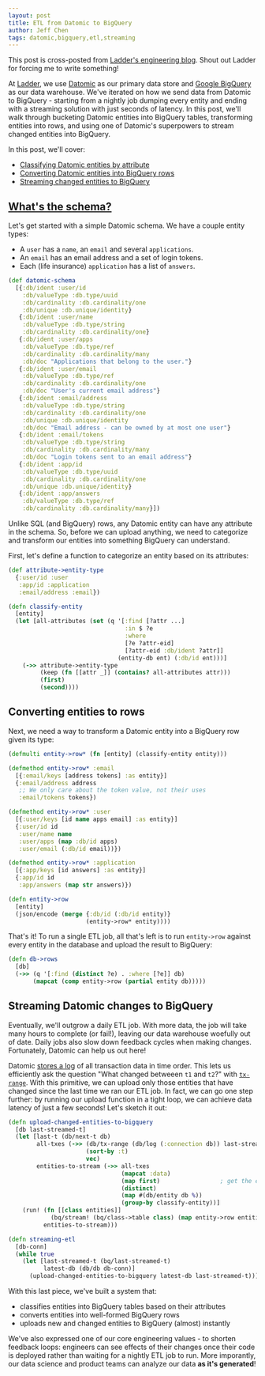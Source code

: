 ```yaml
---
layout: post
title: ETL from Datomic to BigQuery
author: Jeff Chen
tags: datomic,bigquery,etl,streaming
---
```


This post is cross-posted from [Ladder's engineering blog](https://ladderlife.github.io/blog/2019/08/etl-datomic-bigquery/). Shout out Ladder for forcing me to write something!

At [Ladder](https://www.ladderlife.com), we use [Datomic](https://www.datomic.com/) as our primary data store and [Google BigQuery](https://cloud.google.com/bigquery/) as our data warehouse. We've iterated on how we send data from Datomic to BigQuery - starting from a nightly job dumping every entity and ending with a streaming solution with just seconds of latency. In this post, we'll walk through bucketing Datomic entities into BigQuery tables, transforming entities into rows, and using one of Datomic's superpowers to stream changed entities into BigQuery.

<!--more-->

In this post, we'll cover:

- [Classifying Datomic entities by attribute](#whats-the-schema)
- [Converting Datomic entities into BigQuery rows](#converting-entities-to-rows)
- [Streaming changed entities to BigQuery](#streaming-datomic-changes-to-bigquery)

## [What's the schema?](#whats-the-schema)

Let's get started with a simple Datomic schema. We have a couple entity types:

- A `user` has a `name`, an `email` and several `applications`.
- An `email` has an email address and a set of login tokens.
- Each (life insurance) `application` has a list of `answers`.

```clojure
(def datomic-schema
  [{:db/ident :user/id
    :db/valueType :db.type/uuid
    :db/cardinality :db.cardinality/one
    :db/unique :db.unique/identity}
   {:db/ident :user/name
    :db/valueType :db.type/string
    :db/cardinality :db.cardinality/one}
   {:db/ident :user/apps
    :db/valueType :db.type/ref
    :db/cardinality :db.cardinality/many
    :db/doc "Applications that belong to the user."}
   {:db/ident :user/email
    :db/valueType :db.type/ref
    :db/cardinality :db.cardinality/one
    :db/doc "User's current email address"}
   {:db/ident :email/address
    :db/valueType :db.type/string
    :db/cardinality :db.cardinality/one
    :db/unique :db.unique/identity
    :db/doc "Email address - can be owned by at most one user"}
   {:db/ident :email/tokens
    :db/valueType :db.type/string
    :db/cardinality :db.cardinality/many
    :db/doc "Login tokens sent to an email address"}
   {:db/ident :app/id
    :db/valueType :db.type/uuid
    :db/cardinality :db.cardinality/one
    :db/unique :db.unique/identity}
   {:db/ident :app/answers
    :db/valueType :db.type/ref
    :db/cardinality :db.cardinality/many}])
```

Unlike SQL (and BigQuery) rows, any Datomic entity can have any attribute in the schema. So, before we can upload anything, we need to categorize and transform our entities into something BigQuery can understand.

First, let's define a function to categorize an entity based on its attributes:

```clojure
(def attribute->entity-type
  {:user/id :user
   :app/id :application
   :email/address :email})

(defn classify-entity
  [entity]
  (let [all-attributes (set (q '[:find [?attr ...]
                                 :in $ ?e
                                 :where
                                 [?e ?attr-eid]
                                 [?attr-eid :db/ident ?attr]]
                               (entity-db ent) (:db/id ent)))]
    (->> attribute->entity-type
         (keep (fn [[attr _]] (contains? all-attributes attr)))
         (first)
         (second))))
```

## Converting entities to rows

Next, we need a way to transform a Datomic entity into a BigQuery row given its type:

```clojure
(defmulti entity->row* (fn [entity] (classify-entity entity)))

(defmethod entity->row* :email
  [{:email/keys [address tokens] :as entity}]
  {:email/address address
   ;; We only care about the token value, not their uses
   :email/tokens tokens})

(defmethod entity->row* :user
  [{:user/keys [id name apps email] :as entity}]
  {:user/id id
   :user/name name
   :user/apps (map :db/id apps)
   :user/email (:db/id email))})

(defmethod entity->row* :application
  [{:app/keys [id answers] :as entity}]
  {:app/id id
   :app/answers (map str answers)})

(defn entity->row
  [entity]
  (json/encode (merge {:db/id (:db/id entity)}
                      (entity->row* entity))))
```

That's it! To run a single ETL job, all that's left is to run `entity->row` against every entity in the database and upload the result to BigQuery:

```clojure
(defn db->rows
  [db]
  (->> (q '[:find (distinct ?e) . :where [?e]] db)
       (mapcat (comp entity->row (partial entity db)))))
```

## Streaming Datomic changes to BigQuery

Eventually, we'll outgrow a daily ETL job. With more data, the job will take many hours to complete (or fail!), leaving our data warehouse woefully out of date. Daily jobs also slow down feedback cycles when making changes. Fortunately, Datomic can help us out here!

Datomic [stores a log](https://docs.datomic.com/on-prem/log.html) of all transaction data in time order. This lets us efficiently ask the question "What changed betweeen `t1` and `t2`?" with [`tx-range`](https://docs.datomic.com/on-prem/clojure/index.html#datomic.api/tx-range). With this primitive, we can upload only those entities that have changed since the last time we ran our ETL job. In fact, we can go one step further: by running our upload function in a tight loop, we can achieve data latency of just a few seconds! Let's sketch it out:

```clojure
(defn upload-changed-entities-to-bigquery
  [db last-streamed-t]
  (let [last-t (db/next-t db)
        all-txes (->> (db/tx-range (db/log (:connection db)) last-streamed-t last-t)
                      (sort-by :t)
                      vec)
        entities-to-stream (->> all-txes
                                (mapcat :data)
                                (map first)                 ; get the entity id
                                (distinct)
                                (map #(db/entity db %))
                                (group-by classify-entity))]
    (run! (fn [[class entities]]
            (bq/stream! (bq/class->table class) (map entity->row entities)))
          entities-to-stream)))

(defn streaming-etl
  [db-conn]
  (while true
    (let [last-streamed-t (bq/last-streamed-t)
          latest-db (db/db db-conn)]
      (upload-changed-entities-to-bigquery latest-db last-streamed-t))))

```

With this last piece, we've built a system that:

- classifies entities into BigQuery tables based on their attributes
- converts entities into well-formed BigQuery rows
- uploads new and changed entities to BigQuery (almost) instantly

We've also expressed one of our core engineering values - to shorten feedback loops: engineers can see effects of their changes once their code is deployed rather than waiting for a nightly ETL job to run. More imporantly, our data science and product teams can analyze our data **as it's generated**!
